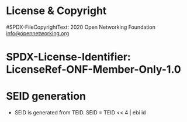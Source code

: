 # License & Copyright
#SPDX-FileCopyrightText: 2020 Open Networking Foundation <info@opennetworking.org>

# SPDX-License-Identifier: LicenseRef-ONF-Member-Only-1.0

# SEID generation
- SEID is generated from TEID. SEID = TEID << 4 | ebi id
